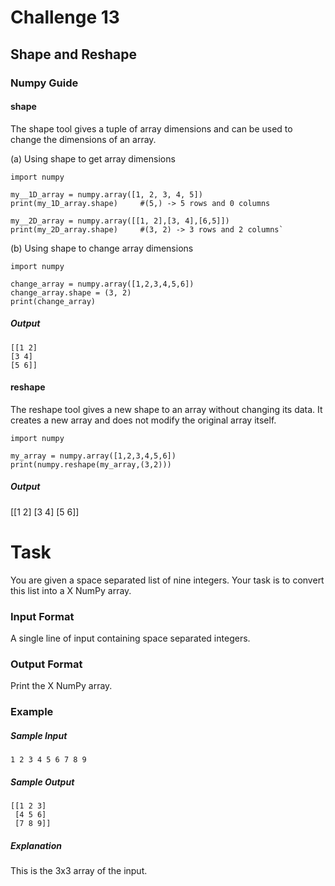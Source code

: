 # Challenge 13
## Shape and Reshape

### Numpy Guide

#### shape

The shape tool gives a tuple of array dimensions and can be used to change the dimensions of an array.

(a) Using shape to get array dimensions

    import numpy

    my__1D_array = numpy.array([1, 2, 3, 4, 5])
    print(my_1D_array.shape)     #(5,) -> 5 rows and 0 columns

    my__2D_array = numpy.array([[1, 2],[3, 4],[6,5]])
    print(my_2D_array.shape)     #(3, 2) -> 3 rows and 2 columns`


(b) Using shape to change array dimensions

    import numpy

    change_array = numpy.array([1,2,3,4,5,6])
    change_array.shape = (3, 2)
    print(change_array)

##### Output
    [[1 2]
    [3 4]
    [5 6]]

#### reshape

The reshape tool gives a new shape to an array without changing its data. It creates a new array and does not modify the original array itself.

    import numpy

    my_array = numpy.array([1,2,3,4,5,6])
    print(numpy.reshape(my_array,(3,2)))

##### Output
[[1 2]
[3 4]
[5 6]]

# Task

You are given a space separated list of nine integers. Your task is to convert this list into a X NumPy array.

### Input Format

A single line of input containing  space separated integers.

### Output Format

Print the X NumPy array.

### Example
##### Sample Input

    1 2 3 4 5 6 7 8 9

##### Sample Output

    [[1 2 3]
     [4 5 6]
     [7 8 9]]
 
##### Explanation
This is the 3x3 array of the input.
 
